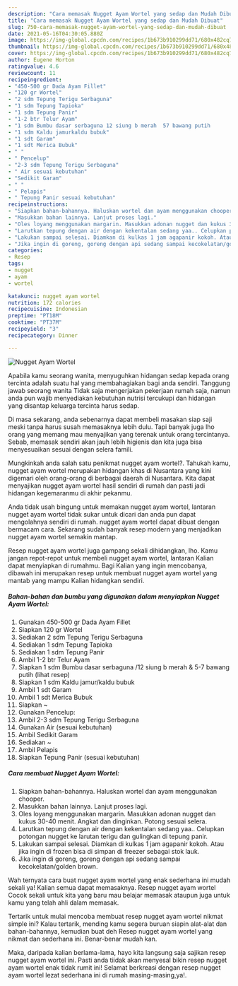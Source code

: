 ```yaml
---
description: "Cara memasak Nugget Ayam Wortel yang sedap dan Mudah Dibuat"
title: "Cara memasak Nugget Ayam Wortel yang sedap dan Mudah Dibuat"
slug: 750-cara-memasak-nugget-ayam-wortel-yang-sedap-dan-mudah-dibuat
date: 2021-05-16T04:30:05.880Z
image: https://img-global.cpcdn.com/recipes/1b673b910299dd71/680x482cq70/nugget-ayam-wortel-foto-resep-utama.jpg
thumbnail: https://img-global.cpcdn.com/recipes/1b673b910299dd71/680x482cq70/nugget-ayam-wortel-foto-resep-utama.jpg
cover: https://img-global.cpcdn.com/recipes/1b673b910299dd71/680x482cq70/nugget-ayam-wortel-foto-resep-utama.jpg
author: Eugene Horton
ratingvalue: 4.6
reviewcount: 11
recipeingredient:
- "450-500 gr Dada Ayam Fillet"
- "120 gr Wortel"
- "2 sdm Tepung Terigu Serbaguna"
- "1 sdm Tepung Tapioka"
- "1 sdm Tepung Panir"
- "1-2 btr Telur Ayam"
- "1 sdm Bumbu dasar serbaguna 12 siung b merah  57 bawang putih           lihat resep"
- "1 sdm Kaldu jamurkaldu bubuk"
- "1 sdt Garam"
- "1 sdt Merica Bubuk"
- " "
- " Pencelup"
- "2-3 sdm Tepung Terigu Serbaguna"
- " Air sesuai kebutuhan"
- "Sedikit Garam"
- " "
- " Pelapis"
- " Tepung Panir sesuai kebutuhan"
recipeinstructions:
- "Siapkan bahan-bahannya. Haluskan wortel dan ayam menggunakan chooper."
- "Masukkan bahan lainnya. Lanjut proses lagi."
- "Oles loyang menggunakan margarin. Masukkan adonan nugget dan kukus 30-40 menit. Angkat dan dinginkan. Potong sesuai selera."
- "Larutkan tepung dengan air dengan kekentalan sedang yaa.. Celupkan potongan nugget ke larutan terigu dan gulingkan di tepung panir."
- "Lakukan sampai selesai. Diamkan di kulkas 1 jam agapanir kokoh. Atau jika ingin di frozen bisa di simpan di freezer sebagai stok lauk."
- "Jika ingin di goreng, goreng dengan api sedang sampai kecokelatan/golden brown."
categories:
- Resep
tags:
- nugget
- ayam
- wortel

katakunci: nugget ayam wortel 
nutrition: 172 calories
recipecuisine: Indonesian
preptime: "PT18M"
cooktime: "PT37M"
recipeyield: "3"
recipecategory: Dinner

---
```



![Nugget Ayam Wortel](https://img-global.cpcdn.com/recipes/1b673b910299dd71/680x482cq70/nugget-ayam-wortel-foto-resep-utama.jpg)

Apabila kamu seorang wanita, menyuguhkan hidangan sedap kepada orang tercinta adalah suatu hal yang membahagiakan bagi anda sendiri. Tanggung jawab seorang  wanita Tidak saja mengerjakan pekerjaan rumah saja, namun anda pun wajib menyediakan kebutuhan nutrisi tercukupi dan hidangan yang disantap keluarga tercinta harus sedap.

Di masa  sekarang, anda sebenarnya dapat membeli masakan siap saji meski tanpa harus susah memasaknya lebih dulu. Tapi banyak juga lho orang yang memang mau menyajikan yang terenak untuk orang tercintanya. Sebab, memasak sendiri akan jauh lebih higienis dan kita juga bisa menyesuaikan sesuai dengan selera famili. 



Mungkinkah anda salah satu penikmat nugget ayam wortel?. Tahukah kamu, nugget ayam wortel merupakan hidangan khas di Nusantara yang kini digemari oleh orang-orang di berbagai daerah di Nusantara. Kita dapat menyajikan nugget ayam wortel hasil sendiri di rumah dan pasti jadi hidangan kegemaranmu di akhir pekanmu.

Anda tidak usah bingung untuk memakan nugget ayam wortel, lantaran nugget ayam wortel tidak sukar untuk dicari dan anda pun dapat mengolahnya sendiri di rumah. nugget ayam wortel dapat dibuat dengan bermacam cara. Sekarang sudah banyak resep modern yang menjadikan nugget ayam wortel semakin mantap.

Resep nugget ayam wortel juga gampang sekali dihidangkan, lho. Kamu jangan repot-repot untuk membeli nugget ayam wortel, lantaran Kalian dapat menyiapkan di rumahmu. Bagi Kalian yang ingin mencobanya, dibawah ini merupakan resep untuk membuat nugget ayam wortel yang mantab yang mampu Kalian hidangkan sendiri.

<!--inarticleads1-->

##### Bahan-bahan dan bumbu yang digunakan dalam menyiapkan Nugget Ayam Wortel:

1. Gunakan 450-500 gr Dada Ayam Fillet
1. Siapkan 120 gr Wortel
1. Sediakan 2 sdm Tepung Terigu Serbaguna
1. Sediakan 1 sdm Tepung Tapioka
1. Sediakan 1 sdm Tepung Panir
1. Ambil 1-2 btr Telur Ayam
1. Siapkan 1 sdm Bumbu dasar serbaguna /12 siung b merah &amp; 5-7 bawang putih           (lihat resep)
1. Siapkan 1 sdm Kaldu jamur/kaldu bubuk
1. Ambil 1 sdt Garam
1. Ambil 1 sdt Merica Bubuk
1. Siapkan  ~
1. Gunakan  Pencelup:
1. Ambil 2-3 sdm Tepung Terigu Serbaguna
1. Gunakan  Air (sesuai kebutuhan)
1. Ambil Sedikit Garam
1. Sediakan  ~
1. Ambil  Pelapis
1. Siapkan  Tepung Panir (sesuai kebutuhan)




<!--inarticleads2-->

##### Cara membuat Nugget Ayam Wortel:

1. Siapkan bahan-bahannya. Haluskan wortel dan ayam menggunakan chooper.
1. Masukkan bahan lainnya. Lanjut proses lagi.
1. Oles loyang menggunakan margarin. Masukkan adonan nugget dan kukus 30-40 menit. Angkat dan dinginkan. Potong sesuai selera.
1. Larutkan tepung dengan air dengan kekentalan sedang yaa.. Celupkan potongan nugget ke larutan terigu dan gulingkan di tepung panir.
1. Lakukan sampai selesai. Diamkan di kulkas 1 jam agapanir kokoh. Atau jika ingin di frozen bisa di simpan di freezer sebagai stok lauk.
1. Jika ingin di goreng, goreng dengan api sedang sampai kecokelatan/golden brown.




Wah ternyata cara buat nugget ayam wortel yang enak sederhana ini mudah sekali ya! Kalian semua dapat memasaknya. Resep nugget ayam wortel Cocok sekali untuk kita yang baru mau belajar memasak ataupun juga untuk kamu yang telah ahli dalam memasak.

Tertarik untuk mulai mencoba membuat resep nugget ayam wortel nikmat simple ini? Kalau tertarik, mending kamu segera buruan siapin alat-alat dan bahan-bahannya, kemudian buat deh Resep nugget ayam wortel yang nikmat dan sederhana ini. Benar-benar mudah kan. 

Maka, daripada kalian berlama-lama, hayo kita langsung saja sajikan resep nugget ayam wortel ini. Pasti anda tiidak akan menyesal bikin resep nugget ayam wortel enak tidak rumit ini! Selamat berkreasi dengan resep nugget ayam wortel lezat sederhana ini di rumah masing-masing,ya!.

